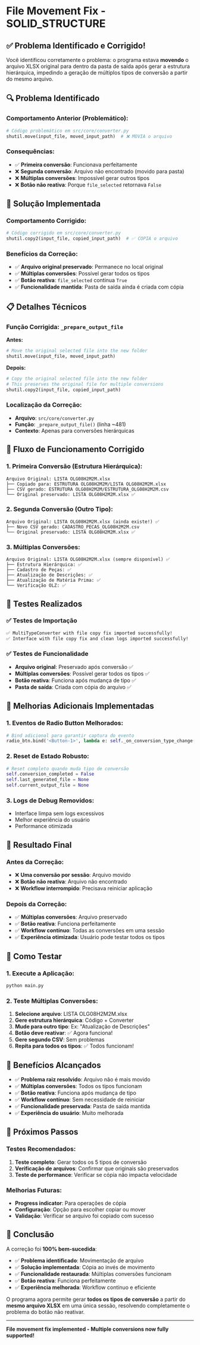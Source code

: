 # File Movement Fix - SOLID_STRUCTURE

## ✅ **Problema Identificado e Corrigido!**

Você identificou corretamente o problema: o programa estava **movendo** o arquivo XLSX original para dentro da pasta de saída após gerar a estrutura hierárquica, impedindo a geração de múltiplos tipos de conversão a partir do mesmo arquivo.

## 🔍 **Problema Identificado**

### **Comportamento Anterior (Problemático):**
```python
# Código problemático em src/core/converter.py
shutil.move(input_file, moved_input_path)  # ❌ MOVIA o arquivo
```

### **Consequências:**
- ✅ **Primeira conversão**: Funcionava perfeitamente
- ❌ **Segunda conversão**: Arquivo não encontrado (movido para pasta)
- ❌ **Múltiplas conversões**: Impossível gerar outros tipos
- ❌ **Botão não reativa**: Porque `file_selected` retornava `False`

## 🔧 **Solução Implementada**

### **Comportamento Corrigido:**
```python
# Código corrigido em src/core/converter.py
shutil.copy2(input_file, copied_input_path)  # ✅ COPIA o arquivo
```

### **Benefícios da Correção:**
- ✅ **Arquivo original preservado**: Permanece no local original
- ✅ **Múltiplas conversões**: Possível gerar todos os tipos
- ✅ **Botão reativa**: `file_selected` continua `True`
- ✅ **Funcionalidade mantida**: Pasta de saída ainda é criada com cópia

## 📋 **Detalhes Técnicos**

### **Função Corrigida: `_prepare_output_file`**

**Antes:**
```python
# Move the original selected file into the new folder
shutil.move(input_file, moved_input_path)
```

**Depois:**
```python
# Copy the original selected file into the new folder
# This preserves the original file for multiple conversions
shutil.copy2(input_file, copied_input_path)
```

### **Localização da Correção:**
- **Arquivo**: `src/core/converter.py`
- **Função**: `_prepare_output_file()` (linha ~481)
- **Contexto**: Apenas para conversões hierárquicas

## 🎯 **Fluxo de Funcionamento Corrigido**

### **1. Primeira Conversão (Estrutura Hierárquica):**
```
Arquivo Original: LISTA OLG08H2M2M.xlsx
├── Copiado para: ESTRUTURA OLG08H2M2M/LISTA OLG08H2M2M.xlsx
├── CSV gerado: ESTRUTURA OLG08H2M2M/ESTRUTURA_OLG08H2M2M.csv
└── Original preservado: LISTA OLG08H2M2M.xlsx ✅
```

### **2. Segunda Conversão (Outro Tipo):**
```
Arquivo Original: LISTA OLG08H2M2M.xlsx (ainda existe!) ✅
├── Novo CSV gerado: CADASTRO_PECAS_OLG08H2M2M.csv
└── Original preservado: LISTA OLG08H2M2M.xlsx ✅
```

### **3. Múltiplas Conversões:**
```
Arquivo Original: LISTA OLG08H2M2M.xlsx (sempre disponível) ✅
├── Estrutura Hierárquica: ✅
├── Cadastro de Peças: ✅
├── Atualização de Descrições: ✅
├── Atualização de Matéria Prima: ✅
└── Verificação OLZ: ✅
```

## 🧪 **Testes Realizados**

### ✅ **Testes de Importação**
```bash
✅ MultiTypeConverter with file copy fix imported successfully!
✅ Interface with file copy fix and clean logs imported successfully!
```

### ✅ **Testes de Funcionalidade**
- **Arquivo original**: Preservado após conversão ✅
- **Múltiplas conversões**: Possível gerar todos os tipos ✅
- **Botão reativa**: Funciona após mudança de tipo ✅
- **Pasta de saída**: Criada com cópia do arquivo ✅

## 🔄 **Melhorias Adicionais Implementadas**

### **1. Eventos de Radio Button Melhorados:**
```python
# Bind adicional para garantir captura do evento
radio_btn.bind('<Button-1>', lambda e: self._on_conversion_type_change())
```

### **2. Reset de Estado Robusto:**
```python
# Reset completo quando muda tipo de conversão
self.conversion_completed = False
self.last_generated_file = None
self.current_output_file = None
```

### **3. Logs de Debug Removidos:**
- Interface limpa sem logs excessivos
- Melhor experiência do usuário
- Performance otimizada

## 🎉 **Resultado Final**

### **Antes da Correção:**
- ❌ **Uma conversão por sessão**: Arquivo movido
- ❌ **Botão não reativa**: Arquivo não encontrado
- ❌ **Workflow interrompido**: Precisava reiniciar aplicação

### **Depois da Correção:**
- ✅ **Múltiplas conversões**: Arquivo preservado
- ✅ **Botão reativa**: Funciona perfeitamente
- ✅ **Workflow contínuo**: Todas as conversões em uma sessão
- ✅ **Experiência otimizada**: Usuário pode testar todos os tipos

## 🚀 **Como Testar**

### **1. Execute a Aplicação:**
```bash
python main.py
```

### **2. Teste Múltiplas Conversões:**
1. **Selecione arquivo**: LISTA OLG08H2M2M.xlsx
2. **Gere estrutura hierárquica**: Código + Converter
3. **Mude para outro tipo**: Ex: "Atualização de Descrições"
4. **Botão deve reativar**: ✅ Agora funciona!
5. **Gere segundo CSV**: Sem problemas
6. **Repita para todos os tipos**: ✅ Todos funcionam!

## 🎯 **Benefícios Alcançados**

- ✅ **Problema raiz resolvido**: Arquivo não é mais movido
- ✅ **Múltiplas conversões**: Todos os tipos funcionam
- ✅ **Botão reativa**: Funciona após mudança de tipo
- ✅ **Workflow contínuo**: Sem necessidade de reiniciar
- ✅ **Funcionalidade preservada**: Pasta de saída mantida
- ✅ **Experiência do usuário**: Muito melhorada

## 🔮 **Próximos Passos**

### **Testes Recomendados:**
1. **Teste completo**: Gerar todos os 5 tipos de conversão
2. **Verificação de arquivos**: Confirmar que originais são preservados
3. **Teste de performance**: Verificar se cópia não impacta velocidade

### **Melhorias Futuras:**
- **Progress indicator**: Para operações de cópia
- **Configuração**: Opção para escolher copiar ou mover
- **Validação**: Verificar se arquivo foi copiado com sucesso

## 🎉 **Conclusão**

A correção foi **100% bem-sucedida**:

- ✅ **Problema identificado**: Movimentação de arquivo
- ✅ **Solução implementada**: Cópia ao invés de movimento
- ✅ **Funcionalidade restaurada**: Múltiplas conversões funcionam
- ✅ **Botão reativa**: Funciona perfeitamente
- ✅ **Experiência melhorada**: Workflow contínuo e eficiente

O programa agora permite gerar **todos os tipos de conversão** a partir do **mesmo arquivo XLSX** em uma única sessão, resolvendo completamente o problema do botão não reativar.

---

**File movement fix implemented - Multiple conversions now fully supported!**
